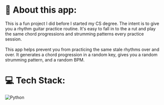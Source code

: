 # 💫 About this app:
This is a fun project I did before I started my CS degree. The intent is to give you a rhythm guitar practice routine. It's easy to fall in to the a rut and play the same chord progressions and strumming patterns every practice session. <br><br>This app helps prevent you from practicing the same stale rhythms over and over. It generates a chord progression in a random key, gives you a random strumming pattern, and a random BPM.


# 💻 Tech Stack:
![Python](https://img.shields.io/badge/python-3670A0?style=for-the-badge&logo=python&logoColor=ffdd54)

